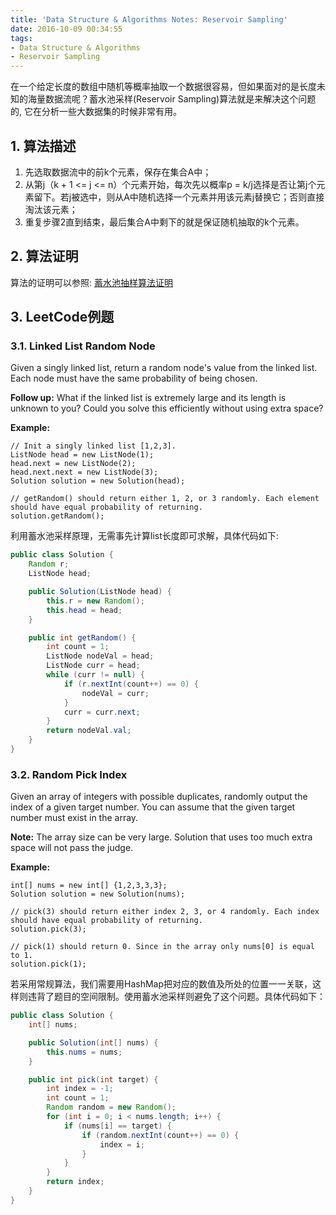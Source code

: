 ```yaml
---
title: 'Data Structure & Algorithms Notes: Reservoir Sampling'
date: 2016-10-09 00:34:55
tags:
- Data Structure & Algorithms
- Reservoir Sampling
---
```


在一个给定长度的数组中随机等概率抽取一个数据很容易，但如果面对的是长度未知的海量数据流呢？蓄水池采样(Reservoir Sampling)算法就是来解决这个问题的, 它在分析一些大数据集的时候非常有用。

## 1. 算法描述
1. 先选取数据流中的前k个元素，保存在集合A中；
2. 从第j（k + 1 <= j <= n）个元素开始，每次先以概率p = k/j选择是否让第j个元素留下。若j被选中，则从A中随机选择一个元素并用该元素j替换它；否则直接淘汰该元素；
3. 重复步骤2直到结束，最后集合A中剩下的就是保证随机抽取的k个元素。

## 2. 算法证明
算法的证明可以参照: [蓄水池抽样算法证明](http://sobuhu.com/algorithm/2012/11/01/reservoir.html)

## 3. LeetCode例题
### 3.1. Linked List Random Node 

Given a singly linked list, return a random node's value from the linked list. Each node must have the same probability of being chosen.

**Follow up:**
What if the linked list is extremely large and its length is unknown to you? Could you solve this efficiently without using extra space?

**Example:**
```
// Init a singly linked list [1,2,3].
ListNode head = new ListNode(1);
head.next = new ListNode(2);
head.next.next = new ListNode(3);
Solution solution = new Solution(head);

// getRandom() should return either 1, 2, or 3 randomly. Each element should have equal probability of returning.
solution.getRandom();
```
利用蓄水池采样原理，无需事先计算list长度即可求解，具体代码如下:
```java
public class Solution {
    Random r;
    ListNode head;

    public Solution(ListNode head) {
        this.r = new Random();
        this.head = head;
    }

    public int getRandom() {
        int count = 1;
        ListNode nodeVal = head;
        ListNode curr = head;
        while (curr != null) {
            if (r.nextInt(count++) == 0) {
                nodeVal = curr;
            }
            curr = curr.next;
        }
        return nodeVal.val;
    }
}
```


### 3.2. Random Pick Index
Given an array of integers with possible duplicates, randomly output the index of a given target number. You can assume that the given target number must exist in the array.

**Note:**
The array size can be very large. Solution that uses too much extra space will not pass the judge.

**Example:**
```
int[] nums = new int[] {1,2,3,3,3};
Solution solution = new Solution(nums);

// pick(3) should return either index 2, 3, or 4 randomly. Each index should have equal probability of returning.
solution.pick(3);

// pick(1) should return 0. Since in the array only nums[0] is equal to 1.
solution.pick(1);
```
若采用常规算法，我们需要用HashMap把对应的数值及所处的位置一一关联，这样则违背了题目的空间限制。使用蓄水池采样则避免了这个问题。具体代码如下：
```java
public class Solution {
    int[] nums;

    public Solution(int[] nums) {
        this.nums = nums;
    }

    public int pick(int target) {
        int index = -1;
        int count = 1;
        Random random = new Random();
        for (int i = 0; i < nums.length; i++) {
            if (nums[i] == target) {
                if (random.nextInt(count++) == 0) {
                    index = i;
                }
            }
        }
        return index;
    }
}
```